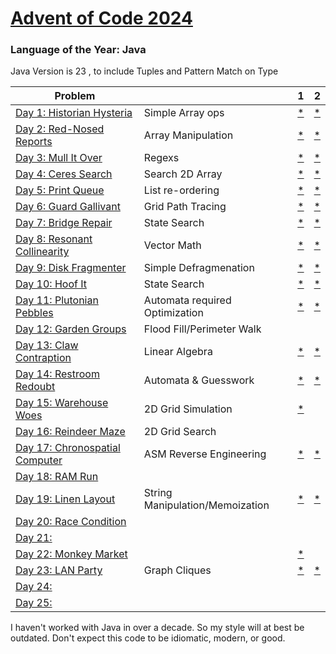 # [Advent of Code 2024](https://adventofcode.com/2024)

### Language of the Year: Java

Java Version is 23 , to include Tuples and Pattern Match on Type


| Problem                                                              |                                 | 1                                                                                         | 2                                                                                        |
|----------------------------------------------------------------------|---------------------------------|-------------------------------------------------------------------------------------------|------------------------------------------------------------------------------------------|
| [Day 1: Historian Hysteria](https://adventofcode.com/2024/day/1)     | Simple Array ops                | [*](https://github.com/dnabre/advent_2024/blob/master/src/main/java/aoc_2024/Day01.)      | [*](https://raw.githubusercontent.com/dnabre/advent_2024/master/Day01.java)              |
| [Day 2: Red-Nosed Reports](https://adventofcode.com/2024/day/2)      | Array Manipulation              | [*](https://github.com/dnabre/advent_2024/blob/master/src/main/java/aoc_2024/Day02.java)  | [*](https://github.com/dnabre/advent_2024/blob/master/src/main/java/aoc_2024/Day02.java) |
| [Day 3: Mull It Over ](https://adventofcode.com/2024/day/3)          | Regexs                          | [*](https://github.com/dnabre/advent_2024/blob/master/src/main/java/aoc_2024/Day03.java)  | [*](https://github.com/dnabre/advent_2024/blob/master/src/main/java/aoc_2024/Day03.java) |
| [Day 4: Ceres Search ](https://adventofcode.com/2024/day/4)          | Search 2D Array                 | [*](https://github.com/dnabre/advent_2024/blob/master/src/main/java/aoc_2024/Day04.java)  | [*](https://github.com/dnabre/advent_2024/blob/master/src/main/java/aoc_2024/Day04.java) |
| [Day 5: Print Queue](https://adventofcode.com/2024/day/5)            | List re-ordering                | [*](https://github.com/dnabre/advent_2024/blob/master/src/main/java/aoc_2024/Day05.java)  | [*](https://github.com/dnabre/advent_2024/blob/master/src/main/java/aoc_2024/Day05.java) |
| [Day 6: Guard Gallivant](https://adventofcode.com/2024/day/6)        | Grid Path Tracing               | [*](https://github.com/dnabre/advent_2024/blob/master/src/main/java/aoc_2024/Day06.java)  | [*](https://github.com/dnabre/advent_2024/blob/master/src/main/java/aoc_2024/Day06.java) |
| [Day 7:  Bridge Repair](https://adventofcode.com/2024/day/7)         | State Search                    | [*](https://github.com/dnabre/advent_2024/blob/master/src/main/java/aoc_2024/Day07.java)  | [*](https://github.com/dnabre/advent_2024/blob/master/src/main/java/aoc_2024/Day07.java) |
| [Day 8: Resonant Collinearity ](https://adventofcode.com/2024/day/8) | Vector Math                     | [*](https://github.com/dnabre/advent_2024/blob/master/src/main/java/aoc_2024/Day08.java)  | [*](https://github.com/dnabre/advent_2024/blob/master/src/main/java/aoc_2024/Day08.java) |
| [Day 9:  Disk Fragmenter](https://adventofcode.com/2024/day/9)       | Simple Defragmenation           | [*](https://github.com/dnabre/advent_2024/blob/master/src/main/java/aoc_2024/Day09.java)  | [*](https://github.com/dnabre/advent_2024/blob/master/src/main/java/aoc_2024/Day09.java) |
| [Day 10: Hoof It](https://adventofcode.com/2024/day/10)              | State Search                    | [*](https://github.com/dnabre/advent_2024/blob/master/src/main/java/aoc_2024/Day10.java)  | [*](https://github.com/dnabre/advent_2024/blob/master/src/main/java/aoc_2024/Day10.java) |
| [Day 11: Plutonian Pebbles](https://adventofcode.com/2024/day/11)    | Automata required Optimization  | [*](https://github.com/dnabre/advent_2024/blob/master/src/main/java/aoc_2024/Day11.java)  | [*](https://github.com/dnabre/advent_2024/blob/master/src/main/java/aoc_2024/Day11.java) |
| [Day 12: Garden Groups](https://adventofcode.com/2024/day/12)        | Flood Fill/Perimeter Walk       | [ ](https://github.com/dnabre/advent_2024/blob/master/src/main/java/aoc_2024/Day12.java)  | [ ](https://github.com/dnabre/advent_2024/blob/master/src/main/java/aoc_2024/Day12.java) |
| [Day 13: Claw Contraption](https://adventofcode.com/2024/day/13)     | Linear Algebra                  | [*](https://github.com/dnabre/advent_2024/blob/master/src/main/java/aoc_2024/Day13.java)  | [*](https://github.com/dnabre/advent_2024/blob/master/src/main/java/aoc_2024/Day13.java) |
| [Day 14: Restroom Redoubt](https://adventofcode.com/2024/day/14)     | Automata & Guesswork            | [*](https://github.com/dnabre/advent_2024/blob/master/src/main/java/aoc_2024/Day14.java)  | [*](https://github.com/dnabre/advent_2024/blob/master/src/main/java/aoc_2024/Day14.java) |
| [Day 15: Warehouse Woes ](https://adventofcode.com/2024/day/15)      | 2D Grid Simulation              | [*](https://github.com/dnabre/advent_2024/blob/master/src/main/java/aoc_2024/Day15.java)  | [ ](https://github.com/dnabre/advent_2024/blob/master/src/main/java/aoc_2024/Day15.java) |
| [Day 16: Reindeer Maze](https://adventofcode.com/2024/day/16)        | 2D Grid Search                  | [ ](https://github.com/dnabre/advent_2024/blob/master/src/main/java/aoc_2024/Day16.java)  | [ ](https://github.com/dnabre/advent_2024/blob/master/src/main/java/aoc_2024/Day16.java) |
| [Day 17: Chronospatial Computer](https://adventofcode.com/2024/day/17)                     | ASM Reverse Engineering         | [*](https://github.com/dnabre/advent_2024/blob/master/src/main/java/aoc_2024/Day17.java)  | [*](https://github.com/dnabre/advent_2024/blob/master/src/main/java/aoc_2024/Day17.java) |
| [Day 18: RAM Run](https://adventofcode.com/2024/day/18)                      |                                 | [ ](https://github.com/dnabre/advent_2024/blob/master/src/main/java/aoc_2024/Day18.java)  | [ ](https://github.com/dnabre/advent_2024/blob/master/src/main/java/aoc_2024/Day18.java) |
| [Day 19: Linen Layout ](https://adventofcode.com/2024/day/19)                     | String Manipulation/Memoization | [*](https://github.com/dnabre/advent_2024/blob/master/src/main/java/aoc_2024/Day19.java)  | [*](https://github.com/dnabre/advent_2024/blob/master/src/main/java/aoc_2024/Day19.java) |
| [Day 20: Race Condition ](https://adventofcode.com/2024/day/20)                     |                                 | [ ](https://github.com/dnabre/advent_2024/blob/master/src/main/java/aoc_2024/Day20.java)  | [ ](https://github.com/dnabre/advent_2024/blob/master/src/main/java/aoc_2024/Day20.java) |
| [Day 21:](https://adventofcode.com/2024/day/21)                      |                                 | [ ](https://github.com/dnabre/advent_2024/blob/master/src/main/java/aoc_2024/Day21.java)  | [ ](https://github.com/dnabre/advent_2024/blob/master/src/main/java/aoc_2024/Day21.java) |
| [Day 22: Monkey Market](https://adventofcode.com/2024/day/22)                      |                                 | [*](https://github.com/dnabre/advent_2024/blob/master/src/main/java/aoc_2024/Day22.java) | [ ](https://github.com/dnabre/advent_2024/blob/master/src/main/java/aoc_2024/Day22.java) |
| [Day 23: LAN Party ](https://adventofcode.com/2024/day/23)                     | Graph Cliques                   | [*](https://github.com/dnabre/advent_2024/blob/master/src/main/java/aoc_2024/Day23.java)  | [*](https://github.com/dnabre/advent_2024/blob/master/src/main/java/aoc_2024/Day23.java) |
| [Day 24: ](https://adventofcode.com/2024/day/24)                     |                                 | [ ](https://github.com/dnabre/advent_2024/blob/master/src/main/java/aoc_2024/Day24.java)  | [ ](https://github.com/dnabre/advent_2024/blob/master/src/main/java/aoc_2024/Day24.java) |
| [Day 25: ](https://adventofcode.com/2024/day/25)                     |                                 | [ ](https://github.com/dnabre/advent_2024/blob/master/src/main/java/aoc_2024/Day25.java)  | [ ](https://raw.githubusercontent.com/dnabre/advent_2024/master/aoc_25.java)             |

I haven't worked with Java in over a decade. So my style will at best be outdated. Don't expect this code to be
idiomatic, modern, or good.


